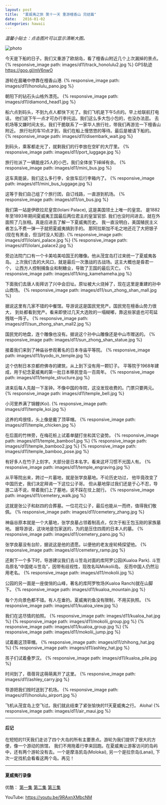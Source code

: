 ```yaml
---
layout: post
title:  "夏威夷之旅 第十一天 重游檀香山 完结篇"
date:   2016-01-02
categories: hawaii 
---
```


*温馨小贴士：点击图片可以显示清晰大图。*

![photo]({{site.url}}/images/d11/route_honolulu2.jpg)

今天是下船的日子。我们又重游了欧胡岛，看了檀香山附近几个上次漏掉的景点。
{% responsive_image path: images/d11/track_honolulu2.jpg %}
GPS轨迹 <https://goo.gl/mV6nwO>

游轮在晨曦中停靠在檀香山港.
{% responsive_image path: images/d11/honolulu_pano.jpg %}

朝阳下的钻石头山格外漂亮。
{% responsive_image path: images/d11/diamond_head1.jpg %}

船六点到码头，不到九点人都快下光了。我们飞机是下午5点的。早上给联航打电话，
他们说下午一点才可办行李托运。我们这么多大包小包的，也没办法逛。
去机场等又嫌时间太长。我们干脆联系了一家华人旅行社，带我们再游览一下檀香山附近。
旅行社的车10点才到，我们在船上慢悠悠的等待。最后是被请下船的。
{% responsive_image path: images/d11/disembark_wait.jpg %}

到码头，乘客都走光了，就剩我们的行李放在空旷的大厅里。
{% responsive_image path: images/d11/port_luggage.jpg %}

旅行社派了一辆能座25人的小巴，我们全体坐下绰绰有余。
{% responsive_image path: images/d11/mini_bus.jpg %}

这车真能装，我们这么多行李，全放车后行李箱内了。
{% responsive_image path: images/d11/mini_bus_luggage.jpg %}

这等于我们自己组了个旅行团，自订线路，一直游到机场。
{% responsive_image path: images/d11/on_bus.jpg %}

我们第一站是伊欧拉尼皇宫(Iolani Palace), 这是美国领土上唯一的皇宫。
是1882年至1893年期间夏威夷王国最后两位君主的皇室官邸.
我们也没时间进去，就在外面照了几张相。真是应进去了解一下夏威夷历史。
我一直没明白，美国殖民主义者怎么不费一弹一子就把夏威夷搞到手的。
那阿拉斯加不毛之地还花了大把银子(现在有黑金，但当时没人知道).
{% responsive_image path: images/d11/iolani_palace.jpg %}
{% responsive_image path: images/d11/iolani_palace2.jpg %}

旁边法院门口有一个卡美哈美哈国王的雕像。他从茂宜岛打过来统一了夏威夷各岛。
上次我们去的大风口，就是最后一次激战的古战场。这主大概也是昏君一个，
让西方人控制捕鱼业和制糖业，导致了王国的最后灭亡。
{% responsive_image path: images/d11/king_kamehameha.jpg %}

下面我们去唐人街拜访了兴中会旧址。原址被大火烧掉了，现在这里是重建的孙中山商场。
{% responsive_image path: images/d11/sun_zhong_shan_mall.jpg %}

据说这里有几家不错的中餐馆。导游说这是国民党党产。国民党在檀香山势力很大，
到处都看到党产。看来即使过几天大选败的一塌糊嘟，靠这些家底也可苟延残喘一阵子。
{% responsive_image path: images/d11/sun_zhong_shan_mall2.jpg %}

国民党的地盘，连个雕像也没有。据说这个孙中山雕像还是中山市赠送的。
{% responsive_image path: images/d11/sun_zhong_shan_statue.jpg %}

接着我们来到了神庙谷参观著名的日本寺庙平等院。
{% responsive_image path: images/d11/byodo_in_temple.jpg %}

这个仿制日本京都府佛寺的建筑，从上到下没有用一颗钉子。
平等院于1968年建成，用于纪念夏威夷的第一批日本移民登岛一百周年。
{% responsive_image path: images/d11/temple_structure.jpg %}

进来后每人先敲一下圣钟。不像中国的寺院，这没发现收费的。门票只要两元。
{% responsive_image path: images/d11/temple_bell.jpg %}

小河里养满了锦鲤(Koi).
{% responsive_image path: images/d11/temple_koi.jpg %}

这养的鸡很怪，头上像是戴了顶草帽。
{% responsive_image path: images/d11/temple_chicken.jpg %}

在后面的竹林旁，在梅花桩上试着单腿打坐和其它姿势。
{% responsive_image path: images/d11/temple_bamboo1.jpg %}
{% responsive_image path: images/d11/temple_bamboo2.jpg %}
{% responsive_image path: images/d11/temple_bamboo_pose.jpg %}

有好多人在竹子上刻字。大部分是日本名字。看来这坏习惯不光国人有。
{% responsive_image path: images/d11/temple_engraving.jpg %}

从平等院出来，跨过一片墓地，就是张学良墓地。不论历史功过，
他毕竟改变了中国历史，我们决定拜谒一下这位公子哥。
但从墓地穿过我们还是于心不忍，导游二话不说，带着我们上了墓地，说不踩在坟上就行。
{% responsive_image path: images/d11/cemetery_walk.jpg %}

这就是张公子和赵四的合葬墓。一位花花公子，最后也能从一而终，值得我们敬佩。
{% responsive_image path: images/d11/cemetery_zhang.jpg %}

神庙谷原本就是一个大墓地，张学良墓占领着制高点，仅次于船王包玉刚的家族墓地。
据导游说，这块地是包家送的，为的是压住四周的日本人的墓。
{% responsive_image path: images/d11/cemetery_pano.jpg %}

张学良墓没有台阶，据说这是他的遗愿。以便他的老友座轮椅探望他。
{% responsive_image path: images/d11/cemetery_ramp.jpg %}

还剩下一个多下时，导游建议我们去斗笠岛对面的库阿罗公园(Kualoa Park). 
斗笠岛原名“中国佬斗笠岛”，因带有歧视性，现改名叫Mokolii岛。
反而中国人仍然沿用老名。
{% responsive_image path: images/d11/mokolii.jpg %}

公园的另一面是一座俊俏的山峰，著名的库阿罗牧场(Kualoa Ranch)就在山脚下。
{% responsive_image path: images/d11/kualoa_mountain.jpg %}

每个方向景色都不错。有人在垂钓。夏威夷钓鱼没有限制，不用买执照。
{% responsive_image path: images/d11/kualoa_view.jpg %}

我们在这尽情的拍照。
{% responsive_image path: images/d11/kualoa_hat.jpg %}
{% responsive_image path: images/d11/mokolii_group.jpg %}
{% responsive_image path: images/d11/kualoa_group.jpg %}
{% responsive_image path: images/d11/mokolii_jump.jpg %}

试着戴这顶草帽。
{% responsive_image path: images/d11/zhihong_hat.jpg %}
{% responsive_image path: images/d11/ashley_hat.jpg %}

孩子们试着叠罗汉。
{% responsive_image path: images/d11/kualoa_pile.jpg %}

时间到了，蓓蓓背这萌萌离开了这里。
{% responsive_image path: images/d11/ashley_carry.jpg %}

导游把我们按时送到了机场。
{% responsive_image path: images/d11/honolulu_airport.jpg %}

飞机从茂宜岛上空飞过。我们就此结束了紧张愉快的11天夏威夷之行。 Aloha!
{% responsive_image path: images/d11/air_maui.jpg %}

--------------------

#### 后记

在短短的11天我们走访了四个大岛的所有主要景点。游轮为我们提供了很大的方便，像一个游动的旅馆，
我们不用拖着行李来回跑。在夏威夷让游客访问的岛屿中，还有两个游轮没有去。一个是摩洛凯岛(Molokai), 
另一个是拉奈岛(Lanai), 下次一定找机会看看这两个岛。再见！

--------------------

#### 夏威夷行录像

优酷：
[第一集](http://v.youku.com/v_show/id_XMTQ0MjU1OTAxMg==.html)
[第二集](http://v.youku.com/v_show/id_XMTQ0MjU2MTE2NA==.html)
[第三集](http://v.youku.com/v_show/id_XMTQ0MjU2MDk0MA==.html)

YouTube: <https://youtu.be/9RAxnXMbcNM>

